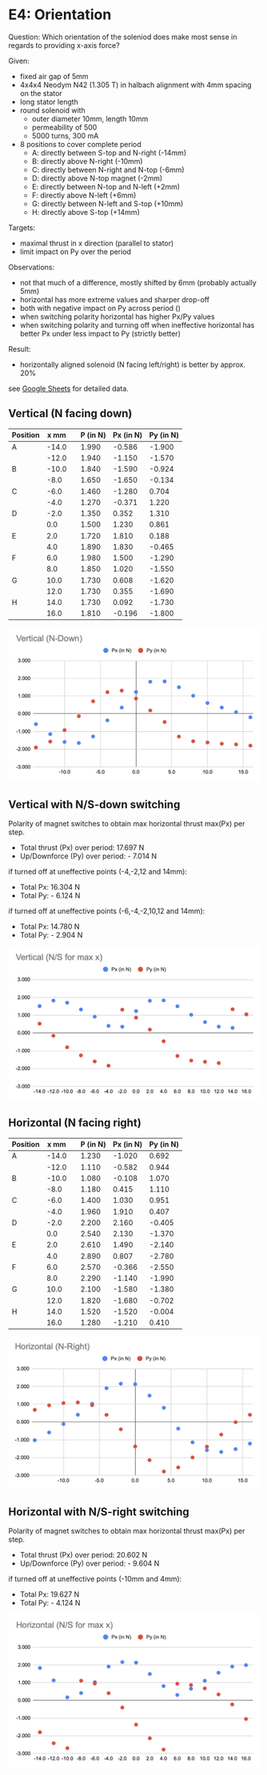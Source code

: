 # E4: Orientation
Question: Which orientation of the soleniod does make most sense in regards to providing x-axis force?

Given:
- fixed air gap of 5mm
- 4x4x4 Neodym N42 (1.305 T) in halbach alignment with 4mm spacing on the stator
- long stator length
- round solenoid with
  - outer diameter 10mm, length 10mm
  - permeability of 500
  - 5000 turns, 300 mA
- 8 positions to cover complete period
  - A: directly between S-top and N-right  (-14mm)
  - B: directly above N-right              (-10mm)
  - C: directly between N-right and N-top  (-6mm)
  - D: directly above N-top magnet (-2mm)
  - E: directly between N-top and N-left (+2mm)
  - F: directly above N-left (+6mm)
  - G: directly between N-left and S-top (+10mm)
  - H: directly above S-top (+14mm)

Targets:
- maximal thrust in x direction (parallel to stator)
- limit impact on Py over the period

Observations:
- not that much of a difference, mostly shifted by 6mm (probably actually 5mm)
- horizontal has more extreme values and sharper drop-off
- both with negative impact on Py across period ()
- when switching polarity horizontal has higher Px/Py values
- when switching polarity and turning off when ineffective horizontal has better Px under less impact to Py (strictly better)

Result:
- horizontally aligned solenoid (N facing left/right) is better by approx. 20%


see [Google Sheets](https://docs.google.com/spreadsheets/d/1-nTOAxxbFqjPpGzVE3cWuoPyFOnyhRpN7xA-p9OE-tk/edit#gid=663803625) for detailed data.

## Vertical (N facing down)

| Position | x mm  |   | P (in N) | Px (in N) | Py (in N) |
|----------|-------|---|----------|-----------|-----------|
| A        | -14.0 |   | 1.990    | -0.586    | -1.900    |
|          | -12.0 |   | 1.940    | -1.150    | -1.570    |
| B        | -10.0 |   | 1.840    | -1.590    | -0.924    |
|          | -8.0  |   | 1.650    | -1.650    | -0.134    |
| C        | -6.0  |   | 1.460    | -1.280    | 0.704     |
|          | -4.0  |   | 1.270    | -0.371    | 1.220     |
| D        | -2.0  |   | 1.350    | 0.352     | 1.310     |
|          | 0.0   |   | 1.500    | 1.230     | 0.861     |
| E        | 2.0   |   | 1.720    | 1.810     | 0.188     |
|          | 4.0   |   | 1.890    | 1.830     | -0.465    |
| F        | 6.0   |   | 1.980    | 1.500     | -1.290    |
|          | 8.0   |   | 1.850    | 1.020     | -1.550    |
| G        | 10.0  |   | 1.730    | 0.608     | -1.620    |
|          | 12.0  |   | 1.730    | 0.355     | -1.690    |
| H        | 14.0  |   | 1.730    | 0.092     | -1.730    |
|          | 16.0  |   | 1.810    | -0.196    | -1.800    |

![Graph](images/2020-04-18-22-47-48.png)

## Vertical with N/S-down switching
Polarity of magnet switches to obtain max horizontal thrust max(Px) per step.

- Total thrust (Px) over period:  17.697 N
- Up/Downforce (Py) over period: - 7.014 N

if turned off at uneffective points (-4,-2,12 and 14mm):
- Total Px:  16.304 N
- Total Py: - 6.124 N

if turned off at uneffective points (-6,-4,-2,10,12 and 14mm):
- Total Px:  14.780 N
- Total Py: - 2.904 N

![Graph](images/2020-04-18-23-25-06.png)

## Horizontal (N facing right)

| Position | x mm  |   | P (in N) | Px (in N) | Py (in N) |
|----------|-------|---|----------|-----------|-----------|
| A        | -14.0 |   | 1.230    | -1.020    | 0.692     |
|          | -12.0 |   | 1.110    | -0.582    | 0.944     |
| B        | -10.0 |   | 1.080    | -0.108    | 1.070     |
|          | -8.0  |   | 1.180    | 0.415     | 1.110     |
| C        | -6.0  |   | 1.400    | 1.030     | 0.951     |
|          | -4.0  |   | 1.960    | 1.910     | 0.407     |
| D        | -2.0  |   | 2.200    | 2.160     | -0.405    |
|          | 0.0   |   | 2.540    | 2.130     | -1.370    |
| E        | 2.0   |   | 2.610    | 1.490     | -2.140    |
|          | 4.0   |   | 2.890    | 0.807     | -2.780    |
| F        | 6.0   |   | 2.570    | -0.366    | -2.550    |
|          | 8.0   |   | 2.290    | -1.140    | -1.990    |
| G        | 10.0  |   | 2.100    | -1.580    | -1.380    |
|          | 12.0  |   | 1.820    | -1.680    | -0.702    |
| H        | 14.0  |   | 1.520    | -1.520    | -0.004    |
|          | 16.0  |   | 1.280    | -1.210    | 0.410     |

![Graph](images/2020-04-18-22-48-09.png)


## Horizontal with N/S-right switching
Polarity of magnet switches to obtain max horizontal thrust max(Px) per step.

- Total thrust (Px) over period:  20.602 N
- Up/Downforce (Py) over period: - 9.604 N

if turned off at uneffective points (-10mm and 4mm):
- Total Px:  19.627 N
- Total Py: - 4.124 N


![Graph](images/2020-04-18-23-25-46.png)

